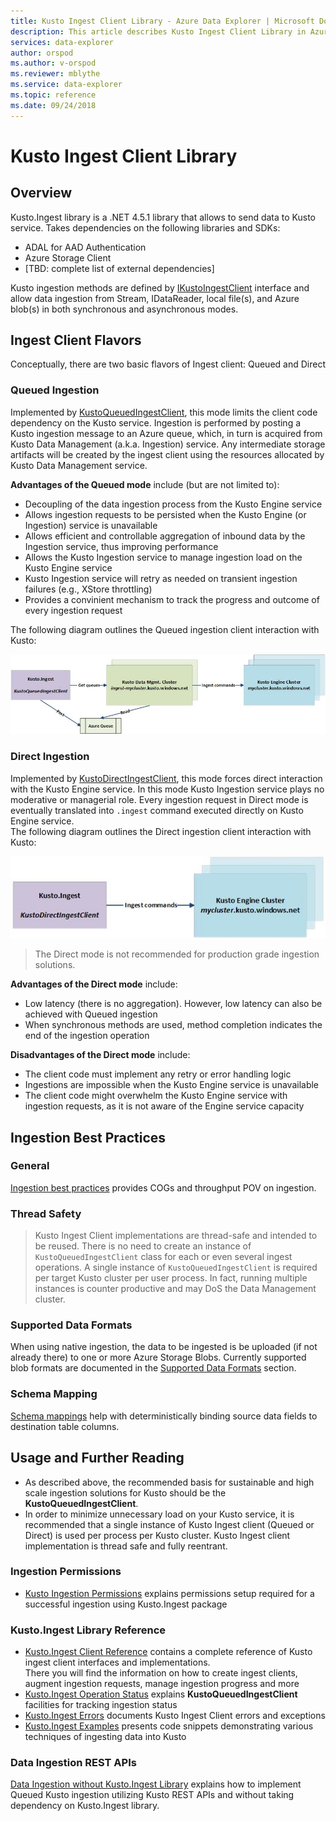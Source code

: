 ```yaml
---
title: Kusto Ingest Client Library - Azure Data Explorer | Microsoft Docs
description: This article describes Kusto Ingest Client Library in Azure Data Explorer.
services: data-explorer
author: orspod
ms.author: v-orspod
ms.reviewer: mblythe
ms.service: data-explorer
ms.topic: reference
ms.date: 09/24/2018
---
```

# Kusto Ingest Client Library

## Overview
Kusto.Ingest library is a .NET 4.5.1 library that allows to send data to Kusto service.
Takes dependencies on the following libraries and SDKs:
* ADAL for AAD Authentication
* Azure Storage Client
* [TBD: complete list of external dependencies]

Kusto ingestion methods are defined by [IKustoIngestClient](kusto-ingest-client-reference.md#interface-ikustoingestclient) interface and allow data ingestion from Stream, IDataReader, local file(s), and Azure blob(s) in both synchronous and asynchronous modes.

## Ingest Client Flavors
Conceptually, there are two basic flavors of Ingest client: Queued and Direct

### Queued Ingestion
Implemented by [KustoQueuedIngestClient](kusto-ingest-client-reference.md#class-kustoqueuedingestclient), this mode limits the client code dependency on the Kusto service. Ingestion is performed by posting a Kusto ingestion message to an Azure queue, which, in turn is acquired from Kusto Data Management (a.k.a. Ingestion) service. Any intermediate storage artifacts will be created by the ingest client using the resources allocated by Kusto Data Management service.<BR>

**Advantages of the Queued mode** include (but are not limited to):
* Decoupling of the data ingestion process from the Kusto Engine service
* Allows ingestion requests to be persisted when the Kusto Engine (or Ingestion) service is unavailable
* Allows efficient and controllable aggregation of inbound data by the Ingestion service, thus improving performance
* Allows the Kusto Ingestion service to manage ingestion load on the Kusto Engine service
* Kusto Ingestion service will retry as needed on transient ingestion failures (e.g., XStore throttling)
* Provides a convinient mechanism to track the progress and outcome of every ingestion request

The following diagram outlines the Queued ingestion client interaction with Kusto:<BR>

![alt text](../images/queued-ingest.jpg "queued-ingest")

### Direct Ingestion
Implemented by [KustoDirectIngestClient](kusto-ingest-client-reference.md#class-kustodirectingestclient), this mode forces direct interaction with the Kusto Engine service. In this mode Kusto Ingestion service plays no moderative or managerial role. Every ingestion request in Direct mode is eventually translated into `.ingest` command executed directly on Kusto Engine service.<BR>
The following diagram outlines the Direct ingestion client interaction with Kusto:<BR>

![alt text](../images/direct-ingest.jpg "direct-ingest")

>The Direct mode is not recommended for production grade ingestion solutions.

**Advantages of the Direct mode** include:
* Low latency (there is no aggregation). However, low latency can also be achieved with Queued ingestion
* When synchronous methods are used, method completion indicates the end of the ingestion operation

**Disadvantages of the Direct mode** include:
* The client code must implement any retry or error handling logic
* Ingestions are impossible when the Kusto Engine service is unavailable
* The client code might overwhelm the Kusto Engine service with ingestion requests, as it is not aware of the Engine service capacity

## Ingestion Best Practices

### General
[Ingestion best practices](kusto-ingest-best-practices.md) provides COGs and throughput POV on ingestion.

### Thread Safety
> Kusto Ingest Client implementations are thread-safe and intended to be reused. There is no need to create an instance of `KustoQueuedIngestClient` class for each or even several ingest operations. A single instance of `KustoQueuedIngestClient` is required per target Kusto cluster per user process. In fact, running multiple instances is counter productive and may DoS the Data Management cluster.

### Supported Data Formats
When using native ingestion, the data to be ingested is be uploaded (if not already there) to  one or more Azure Storage Blobs. Currently supported blob formats are documented in the [Supported Data Formats](../../management/data-ingest.md#supported-data-formats) section.

### Schema Mapping
[Schema mappings](../../management/mappings.md) help with deterministically binding source data fields to destination table columns.

## Usage and Further Reading
* As described above, the recommended basis for sustainable and high scale ingestion solutions for Kusto should be the **KustoQueuedIngestClient**.
* In order to minimize unnecessary load on your Kusto service, it is recommended that a single instance of Kusto Ingest client (Queued or Direct) is used per process per Kusto cluster. Kusto Ingest client implementation is thread safe and fully reentrant.

### Ingestion Permissions
* [Kusto Ingestion Permissions](kusto-ingest-client-permissions.md) explains permissions setup required for a successful ingestion using Kusto.Ingest package

### Kusto.Ingest Library Reference
* [Kusto.Ingest Client Reference](kusto-ingest-client-reference.md) contains a complete reference of Kusto ingest client interfaces and implementations.<BR>There you will find the information on how to create ingest clients, augment ingestion requests, manage ingestion progress and more
* [Kusto.Ingest Operation Status](kusto-ingest-client-status.md) explains **KustoQueuedIngestClient** facilities for tracking ingestion status
* [Kusto.Ingest Errors](kusto-ingest-client-errors.md) documents Kusto Ingest Client errors and exceptions
* [Kusto.Ingest Examples](kusto-ingest-client-examples.md) presents code snippets demonstrating various techniques of ingesting data into Kusto

### Data Ingestion REST APIs
[Data Ingestion without Kusto.Ingest Library](kusto-ingest-client-rest.md) explains how to implement Queued Kusto ingestion utilizing Kusto REST APIs and without taking dependency on Kusto.Ingest library.

